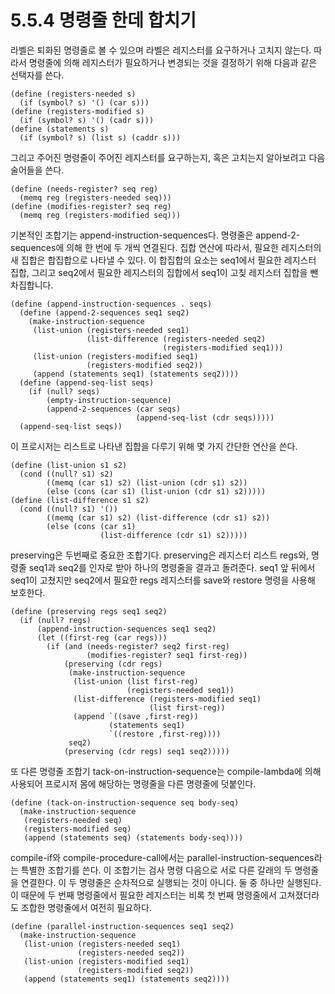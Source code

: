 # 5.5.4 명령줄 한데 합치기

라벨은 퇴화된 명령줄로 볼 수 있으며 라벨은 레지스터를 요구하거나 고치지 않는다. 따라서 명령줄에 의해 레지스터가 필요하거나 변경되는 것을 결정하기 위해 다음과 같은 선택자를 쓴다.

```
(define (registers-needed s)
  (if (symbol? s) '() (car s)))
(define (registers-modified s)
  (if (symbol? s) '() (cadr s)))
(define (statements s)
  (if (symbol? s) (list s) (caddr s)))
```
그리고 주어진 명령줄이 주어진 레지스터를 요구하는지, 혹은 고치는지 알아보려고 다음 술어들을 쓴다.
```
(define (needs-register? seq reg)
  (memq reg (registers-needed seq)))
(define (modifies-register? seq reg)
  (memq reg (registers-modified seq)))
```
기본적인 조합기는 append-instruction-sequences다.
명령줄은 append-2-sequences에 의해 한 번에 두 개씩 연결된다.
집합 연산에 따라서, 필요한 레지스터의 새 집합은 합집합으로 나타낼 수 있다. 이 합집합의 요소는 seq1에서 필요한 레지스터 집합, 그리고 seq2에서 필요한 레지스터의 집합에서 seq1이 고칮 레지스터 집합을 뺀 차집합니다.
```
(define (append-instruction-sequences . seqs)
  (define (append-2-sequences seq1 seq2)
    (make-instruction-sequence
     (list-union (registers-needed seq1)
                 (list-difference (registers-needed seq2)
                                  (registers-modified seq1)))
     (list-union (registers-modified seq1)
                 (registers-modified seq2))
     (append (statements seq1) (statements seq2))))
  (define (append-seq-list seqs)
    (if (null? seqs)
        (empty-instruction-sequence)
        (append-2-sequences (car seqs)
                            (append-seq-list (cdr seqs)))))
  (append-seq-list seqs))
```
이 프로시저는 리스트로 나타낸 집합을 다루기 위해 몇 가지 간단한 연산을 쓴다.
```
(define (list-union s1 s2)
  (cond ((null? s1) s2)
        ((memq (car s1) s2) (list-union (cdr s1) s2))
        (else (cons (car s1) (list-union (cdr s1) s2)))))
(define (list-difference s1 s2)
  (cond ((null? s1) '())
        ((memq (car s1) s2) (list-difference (cdr s1) s2))
        (else (cons (car s1)
                    (list-difference (cdr s1) s2)))))
```

preserving은 두번째로 중요한 조합기다. preserving은 레지스터 리스트 regs와, 명령줄 seq1과 seq2를 인자로 받아 하나의 명령줄을 결과고 돌려준다.
seq1 앞 뒤에서 seq1이 고쳤지만 seq2에서 필요한 regs 레지스터를 save와 restore 명령을 사용해 보호한다.

```
(define (preserving regs seq1 seq2)
  (if (null? regs)
      (append-instruction-sequences seq1 seq2)
      (let ((first-reg (car regs)))
        (if (and (needs-register? seq2 first-reg)
                 (modifies-register? seq1 first-reg))
            (preserving (cdr regs)
             (make-instruction-sequence
              (list-union (list first-reg)
                          (registers-needed seq1))
              (list-difference (registers-modified seq1)
                               (list first-reg))
              (append `((save ,first-reg))
                      (statements seq1)
                      `((restore ,first-reg))))
             seq2)
            (preserving (cdr regs) seq1 seq2)))))
```
또 다른 명령줄 조합기 tack-on-instruction-sequence는 compile-lambda에 의해 사용되어 프로시저 몸에 해당하는 명령줄을 다른 명령줄에 덧붙인다. 

```
(define (tack-on-instruction-sequence seq body-seq)
  (make-instruction-sequence
   (registers-needed seq)
   (registers-modified seq)
   (append (statements seq) (statements body-seq))))
```

compile-if와 compile-procedure-call에서는 parallel-instruction-sequences라는 특별한 조합기를 쓴다. 이 조합기는 검사 명령 다음으로 서로 다른 갈래의 두 명령줄을 연결한다. 이 두 명령줄은 순차적으로 실행되는 것이 아니다. 둘 중 하나만 실행된다. 이 때문에 두 번째 명령줄에서 필요한 레지스터는 비록 첫 번째 명령줄에서 고쳐졌더라도 조합한 명령줄에서 여전히 필요하다.

```
(define (parallel-instruction-sequences seq1 seq2)
  (make-instruction-sequence
   (list-union (registers-needed seq1)
               (registers-needed seq2))
   (list-union (registers-modified seq1)
               (registers-modified seq2))
   (append (statements seq1) (statements seq2))))
```
